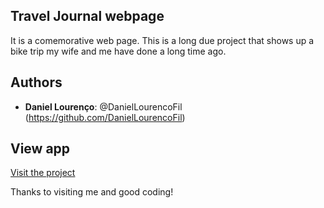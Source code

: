 ## Travel Journal webpage

It is a comemorative web page.
This is a long due project that shows up a bike trip my wife and me have done a long time ago.

## Authors

- **Daniel Lourenço**: @DanielLourencoFil (https://github.com/DanielLourencoFil)

## View app

[Visit the project](https://america-latina-bike-trip.netlify.app/)

Thanks to visiting me and good coding!
